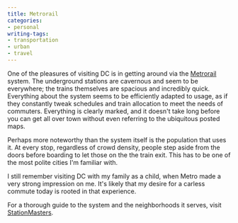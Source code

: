 ```yaml
---
title: Metrorail
categories:
- personal
writing-tags:
- transportation
- urban
- travel
---
```


One of the pleasures of visiting DC is in getting around via the [Metrorail][1] system.  The underground stations are cavernous and seem to be everywhere; the trains themselves are spacious and incredibly quick.  Everything about the system seems to be efficiently adapted to usage, as if they constantly tweak schedules and train allocation to meet the needs of commuters.  Everything is clearly marked, and it doesn't take long before you can get all over town without even referring to the ubiquitous posted maps.

   [1]: http://www.wmata.com/metrorail/

Perhaps more noteworthy than the system itself is the population that uses it.  At every stop, regardless of crowd density, people step aside from the doors before boarding to let those on the the train exit.  This has to be one of the most polite cities I'm familiar with.

I still remember visiting DC with my family as a child, when Metro made a very strong impression on me.  It's likely that my desire for a carless commute today is rooted in that experience.

For a thorough guide to the system and the neighborhoods it serves, visit [StationMasters][2].

   [2]: http://www.stationmasters.com/
